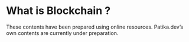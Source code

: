 # What is Blockchain ?

These contents have been prepared using online resources. Patika.dev’s own contents are currently under preparation.

